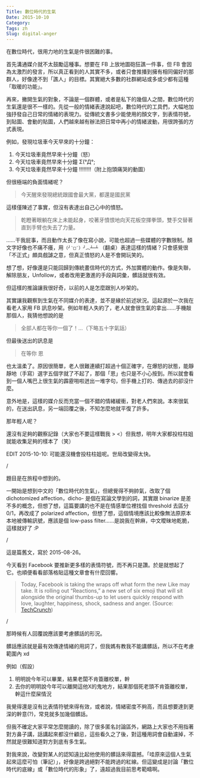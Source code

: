 ```yaml
---
Title: 數位時代的生氣
Date: 2015-10-10
Category: 
Tags: zh
Slug: digital-anger
---
```


在數位時代，很用力地的生氣是件很困難的事。

首先溝通媒介就不太鼓勵這種事。想要在 FB 上放地圖砲狂譙一件事，但 FB 會因為太激烈的發言，所以真正看到的人其實不多，或者只會推播到擁有相同偏好的那群人，好像達不到「譙人」的目標。其實絕大多數的社群網站或多或少都有這種「取暖的功能」。再來，撇開生氣的對象，不論是一個群體，或者是私下的幾個人之間，數位時代的生氣還是很不一樣的。先從一般的情緒表達說起吧，數位時代的工具們，大幅地加強抒發自己日常的情緒的表現力。從傳統文書多少能使用的顏文字，到表情符號，到貼圖、會動的貼圖，人們越來越有辦法把日常中再小的情緒波動，用很誇張的方式表現。

例如，發現垃圾車今天早來的十分鐘：1. 今天垃圾車竟然早來十分鐘（怒）
2. 今天垃圾車竟然早來十分鐘 Σ(°Д°;
3. 今天垃圾車竟然早來十分鐘 !!!!!!!!（附上抱頭痛哭的動圖）但很極端的負面情緒呢？> 今天醒來發現總統跟國會最大黨，都還是國民黨這樣僅陳述了事實，但沒有表達出自己心中的憤怒。> 乾瞪著眼躺在床上未能起身，咬著牙憤恨地向天花板空揮拳頭，雙手交替著直到手臂也失去了力量。……干我屁事，而且動作太長了像在寫小說，可能也超過一些媒體的字數限制。顏文字好像也不痛不癢，用`（╯‵□′）╯︵┴─┴` （翻桌）表達這樣的情緒？只會感覺很「不正式」頗具戲謔之意，但真正憤怒的人是不會開玩笑的。想了想，好像還是只能回歸到傳統畫信時代的方式，外加實體的動作。像是失聯，解除朋友，Unfollow，或者改用更激進的手段與詞彙，髒話就很有效。

但這樣的推論讓我很好奇，以前的人是怎麼跟別人吵架的。

其實讓我觀察到生氣在不同媒介的表達，並不是緣於前述狀況。這起源於一次我在看老人家用 FB 訊息吵架。例如年輕人失約了，老人就會很生氣的拿出……手機敲那個人，我猜他想說的是

> 全部人都在等你一個了！…（下略五十字氣話）

但最後送出的訊息是

> 在等你 恩

也太溫柔了。原因很簡單，老人很難連續打超過十個正確字，在爆怒的狀態，能靜靜地（手寫）選字五個字就了不起了，那個「恩」也只是不小心按到。所以就會看到一個人嘴巴上很生氣的霹靂啪啦迸出一堆字句，但手機上打的、傳過去的卻沒什麼。意外地是，這樣的媒介反而充當一個不錯的情緒緩衝，對老人們來說。本來很氣的，在送出訊息，另一端回覆之後，不知怎麼地就平復了許多。

那年輕人呢？還沒有足夠的觀察記錄（大家也不要這樣戰我 > <）但我想，明年大家都投柱柱姐就能收集足夠的樣本了（笑）

EDIT 2015-10-10: 可能還沒機會投柱柱姐呢。世局改變得太快。

/

題目是在旅程中想到的。一開始是想到中文的「數位時代的生氣」，但總覺得不夠帥氣，改取了個 dichotomized affection，dicho- 是個在寫論文學到的詞，其實跟 binarize 是差不多的概念，但想了想，這篇要講的也不是在情感單位裡找個 threshold 去區分 0/1，再改成了 polarized affection，但想了想，這個情境應該比較像無法原原本本地被傳輸訊號，應該是個 low-pass filter……是說我在幹麻，中文曖昧地乾脆，這樣就好了 :P

/

這是篇舊文，寫於 2015-08-26。

今天看到 Facebook 要推新更多樣的表情符號，而不再只是讚。於是就想起了它。也順便看看部落格貼這種文章會有什麼回響。

> Today, Facebook is taking the wraps off what form the new Like may take. It is rolling out “Reactions,” a new set of six emoji that will sit alongside the original thumbs-up to let users quickly respond with love, laughter, happiness, shock, sadness and anger.
> (Source: [TechCrunch](http://techcrunch.com/2015/10/08/with-reactions-facebook-supercharges-the-like-button-with-6-empathetic-emoji))

/

那時候有人回覆說應該要考慮髒話的形況。

髒話應該就是最有效傳達情緒的用詞了，但我媽有教我不能講髒話，所以不在考慮範圍內 xd

例如（假設）1. 明明說今年可以畢業，結果老闆不肯簽離校單，幹2. 去你的明明說今年可以離開這他X的鬼地方，結果那個死老頭不肯簽離校單，幹這什麼屎情況
我覺得還是沒有比表情符號來得有效，或者說，情緒密度不夠高，而且想要達到更深的幹意(?)，常見就多加幾個髒話。但我不確定大家平常怎麼閱讀的，除了很多匿名討論區外，網路上大家也不用指著對方鼻子講，話講起來都沒什顧忌，這些看久之了後，對這種用詞會自動濾掉，不然就是很難知道對方到底有多生氣。

對我來說，改變對某人的認知遠比起他使用的髒話來得震撼。「哇原來這個人生氣起來這麼可怕（筆記）」，好像是跨過絕對不能跨過的紅線。但這變成是討論「數位時代的底線」或「數位時代的形象」了，遠超過我目前思考範疇啊。